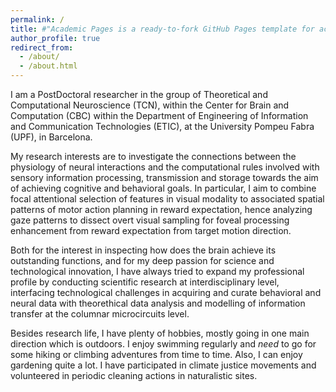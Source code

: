 ```yaml
---
permalink: /
title: #"Academic Pages is a ready-to-fork GitHub Pages template for academic personal websites"
author_profile: true
redirect_from: 
  - /about/
  - /about.html
---
```


I am a PostDoctoral researcher in the group of Theoretical and Computational Neuroscience (TCN), within the Center for Brain and Computation (CBC) within the Department of Engineering of Information and Communication Technologies (ETIC), at the University Pompeu Fabra (UPF), in Barcelona. 

My research interests are to investigate the connections between the physiology of neural interactions and the computational rules involved with sensory information processing, transmission and storage towards the aim of achieving cognitive and behavioral goals. In particular, I aim to combine focal attentional selection of features in visual modality to associated spatial patterns of motor action planning in reward expectation, hence analyzing gaze patterns to dissect overt visual sampling for foveal processing enhancement from reward expectation from target motion direction.

Both for the interest in inspecting how does the brain achieve its outstanding functions, and for my deep passion for science and technological innovation, I have always tried to expand my professional profile by conducting scientific research at interdisciplinary level, interfacing technological challenges in acquiring and curate behavioral and neural data with theorethical data analysis and modelling of information transfer at the columnar microcircuits level.

Besides research life, I have plenty of hobbies, mostly going in one main direction which is outdoors. I enjoy swimming regularly and <i>need</i> to go for some hiking or climbing adventures from time to time. Also, I can enjoy gardening quite a lot. I have participated in climate justice movements and volunteered in periodic cleaning actions in naturalistic sites.
